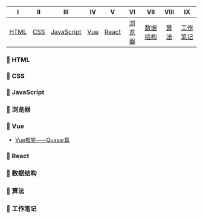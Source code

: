 |       Ⅰ        |      Ⅱ       |             Ⅲ              |      Ⅳ       |        Ⅴ         |         VI         |            VII             |         VIII          |       IX       |
| :------------: | :----------: | :------------------------: | :----------: | :--------------: | :----------------: | :------------------------: | :-------------------: | :------------: |
| [HTML](#-html) | [CSS](#-css) | [JavaScript](#-javascript) | [Vue](#-vue) | [React](#-react) | [浏览器](#-浏览器) | [数据结构](#-数据结构) | [算法](#-算法) | [工作笔记](#-工作笔记) |
### 🙆 HTML



### 🙋 CSS



### 💁 JavaScript



### 🙎 浏览器



### 💆 Vue

- [Vue框架——Quasar篇](https://github.com/Guanrui1/GuanruiBlog/blob/master/Vue/Vue%E6%A1%86%E6%9E%B6%E2%80%94%E2%80%94Quasar%E7%AF%87.md)


### 💇 React



### 💪 数据结构



### 👴 算法



### 📓 工作笔记

